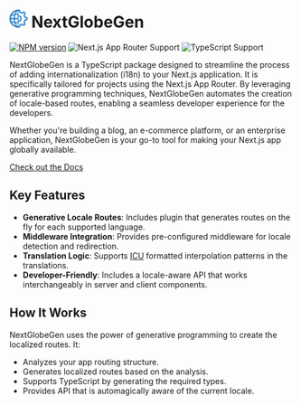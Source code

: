 <h1>
  <picture>
    <source media="(prefers-color-scheme: dark)" srcset="docs/static/img/logo.dark.svg">
    <source media="(prefers-color-scheme: dark)" srcset="docs/static/img/logo.svg">
    <img alt="next-intl" src="docs/static/img/logo.svg" width="32">
  </picture>
  NextGlobeGen
</h1>

<a href="https://www.npmjs.com/package/next-globe-gen"><img alt="NPM version" src="https://img.shields.io/npm/v/next-globe-gen?style=for-the-badge&color=%23CC3534&logo=npm&logoColor=%23CC3534&labelColor=%23eee"/></a>
<img alt="Next.js App Router Support" src="https://img.shields.io/badge/App%20Router-%23000000?style=for-the-badge&logo=nextdotjs&logoColor=%23000000&label=Next.js&labelColor=%23eee"/>
<img alt="TypeScript Support" src="https://img.shields.io/badge/%20Type--safe-%233178C6?style=for-the-badge&logo=typescript&label=TypeScript&labelColor=%23eee"/>

NextGlobeGen is a TypeScript package designed to streamline the process of adding internationalization (i18n) to your Next.js application. It is specifically tailored for projects using the Next.js App Router. By leveraging generative programming techniques, NextGlobeGen automates the creation of locale-based routes, enabling a seamless developer experience for the developers.

Whether you're building a blog, an e-commerce platform, or an enterprise application, NextGlobeGen is your go-to tool for making your Next.js app globally available.

[Check out the Docs](https://jon1vk.github.io/NextGlobeGen/)

## Key Features

- **Generative Locale Routes**: Includes plugin that generates routes on the fly for each supported language.
- **Middleware Integration**: Provides pre-configured middleware for locale detection and redirection.
- **Translation Logic**: Supports [ICU](https://unicode-org.github.io/icu/userguide/format_parse/messages/) formatted interpolation patterns in the translations.
- **Developer-Friendly**: Includes a locale-aware API that works interchangeably in server and client components.

## How It Works

NextGlobeGen uses the power of generative programming to create the localized routes. It:

- Analyzes your app routing structure.
- Generates localized routes based on the analysis.
- Supports TypeScript by generating the required types.
- Provides API that is automagically aware of the current locale.
